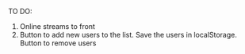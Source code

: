 TO DO:
1. Online streams to front
2. Button to add new users to the list. Save the users in localStorage. Button to remove users